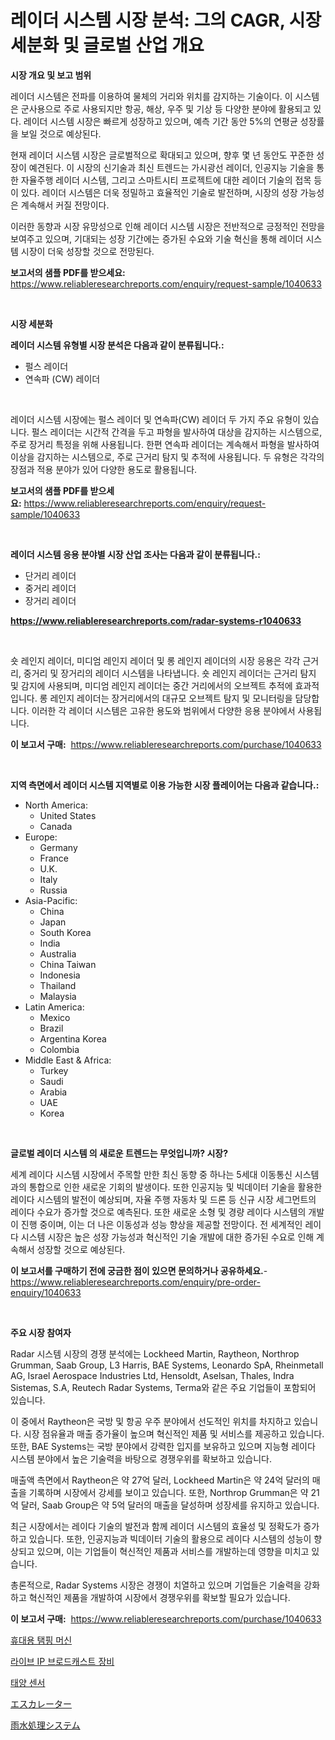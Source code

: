 <p><h1>레이더 시스템 시장 분석: 그의 CAGR, 시장 세분화 및 글로벌 산업 개요</h1></p><p><strong>시장 개요 및 보고 범위</strong></p>
<p><p>레이더 시스템은 전파를 이용하여 물체의 거리와 위치를 감지하는 기술이다. 이 시스템은 군사용으로 주로 사용되지만 항공, 해상, 우주 및 기상 등 다양한 분야에 활용되고 있다. 레이더 시스템 시장은 빠르게 성장하고 있으며, 예측 기간 동안 5%의 연평균 성장률을 보일 것으로 예상된다. </p><p>현재 레이더 시스템 시장은 글로벌적으로 확대되고 있으며, 향후 몇 년 동안도 꾸준한 성장이 예견된다. 이 시장의 신기술과 최신 트렌드는 가시광선 레이더, 인공지능 기술을 통한 자율주행 레이더 시스템, 그리고 스마트시티 프로젝트에 대한 레이더 기술의 접목 등이 있다. 레이더 시스템은 더욱 정밀하고 효율적인 기술로 발전하며, 시장의 성장 가능성은 계속해서 커질 전망이다.</p><p>이러한 동향과 시장 유망성으로 인해 레이더 시스템 시장은 전반적으로 긍정적인 전망을 보여주고 있으며, 기대되는 성장 기간에는 증가된 수요와 기술 혁신을 통해 레이더 시스템 시장이 더욱 성장할 것으로 전망된다.</p></p>
<p><strong>보고서의 샘플 PDF를 받으세요:</strong> <a href="https://www.reliableresearchreports.com/enquiry/request-sample/1040633">https://www.reliableresearchreports.com/enquiry/request-sample/1040633</a></p>
<p>&nbsp;</p>
<p><strong>시장 세분화</strong></p>
<p><strong>레이더 시스템 유형별 시장 분석은 다음과 같이 분류됩니다.:</strong></p>
<p><ul><li>펄스 레이더</li><li>연속파 (CW) 레이더</li></ul></p>
<p>&nbsp;</p>
<p><p>레이더 시스템 시장에는 펄스 레이더 및 연속파(CW) 레이더 두 가지 주요 유형이 있습니다. 펄스 레이더는 시간적 간격을 두고 파형을 발사하여 대상을 감지하는 시스템으로, 주로 장거리 특정을 위해 사용됩니다. 한편 연속파 레이더는 계속해서 파형을 발사하여 이상을 감지하는 시스템으로, 주로 근거리 탐지 및 추적에 사용됩니다. 두 유형은 각각의 장점과 적용 분야가 있어 다양한 용도로 활용됩니다.</p></p>
<p><strong>보고서의 샘플 PDF를 받으세요:</strong>&nbsp;<a href="https://www.reliableresearchreports.com/enquiry/request-sample/1040633">https://www.reliableresearchreports.com/enquiry/request-sample/1040633</a></p>
<p>&nbsp;</p>
<p><strong> 레이더 시스템 응용 분야별 시장 산업 조사는 다음과 같이 분류됩니다.:</strong></p>
<p><ul><li>단거리 레이더</li><li>중거리 레이더</li><li>장거리 레이더</li></ul></p>
<p><strong><a href="https://www.reliableresearchreports.com/radar-systems-r1040633">https://www.reliableresearchreports.com/radar-systems-r1040633</a></strong></p>
<p>&nbsp;</p>
<p><p>숏 레인지 레이더, 미디엄 레인지 레이더 및 롱 레인지 레이더의 시장 응용은 각각 근거리, 중거리 및 장거리의 레이더 시스템을 나타냅니다. 숏 레인지 레이더는 근거리 탐지 및 감지에 사용되며, 미디엄 레인지 레이더는 중간 거리에서의 오브젝트 추적에 효과적입니다. 롱 레인지 레이더는 장거리에서의 대규모 오브젝트 탐지 및 모니터링을 담당합니다. 이러한 각 레이더 시스템은 고유한 용도와 범위에서 다양한 응용 분야에서 사용됩니다.</p></p>
<p><strong>이 보고서 구매:</strong>&nbsp; <a href="https://www.reliableresearchreports.com/purchase/1040633">https://www.reliableresearchreports.com/purchase/1040633</a></p>
<p>&nbsp;</p>
<p><strong>지역 측면에서 레이더 시스템 지역별로 이용 가능한 시장 플레이어는 다음과 같습니다.:</strong></p>
<p><ul>
    <li>
        North America:
        <ul>
            <li>United States</li>
            <li>Canada</li>
        </ul>
    </li>
    <li>
        Europe:
        <ul>
            <li>Germany</li>
            <li>France</li>
            <li>U.K.</li>
            <li>Italy</li>
            <li>Russia</li>
        </ul>
    </li>
    <li>
        Asia-Pacific:
        <ul>
            <li>China</li>
            <li>Japan</li>
            <li>South Korea</li>
            <li>India</li>
            <li>Australia</li>
            <li>China Taiwan</li>
            <li>Indonesia</li>
            <li>Thailand</li>
            <li>Malaysia</li>
        </ul>
    </li>
    <li>
        Latin America:
        <ul>
            <li>Mexico</li>
            <li>Brazil</li>
            <li>Argentina Korea</li>
            <li>Colombia</li>
        </ul>
    </li>
    <li>
        Middle East & Africa:
        <ul>
            <li>Turkey</li>
            <li>Saudi</li>
            <li>Arabia</li>
            <li>UAE</li>
            <li>Korea</li>
        </ul>
    </li>
    </ul></p>
<p>&nbsp;</p>
<p><strong>글로벌 레이더 시스템 의 새로운 트렌드는 무엇입니까? 시장?</strong></p>
<p><p>세계 레이다 시스템 시장에서 주목할 만한 최신 동향 중 하나는 5세대 이동통신 시스템과의 통합으로 인한 새로운 기회의 발생이다. 또한 인공지능 및 빅데이터 기술을 활용한 레이다 시스템의 발전이 예상되며, 자율 주행 자동차 및 드론 등 신규 시장 세그먼트의 레이다 수요가 증가할 것으로 예측된다. 또한 새로운 소형 및 경량 레이다 시스템의 개발이 진행 중이며, 이는 더 나은 이동성과 성능 향상을 제공할 전망이다. 전 세계적인 레이다 시스템 시장은 높은 성장 가능성과 혁신적인 기술 개발에 대한 증가된 수요로 인해 계속해서 성장할 것으로 예상된다.</p></p>
<p><strong>이 보고서를 구매하기 전에 궁금한 점이 있으면 문의하거나 공유하세요.</strong>- <a href="https://www.reliableresearchreports.com/enquiry/pre-order-enquiry/1040633">https://www.reliableresearchreports.com/enquiry/pre-order-enquiry/1040633</a></p>
<p>&nbsp;</p>
<p><strong>주요 시장 참여자</strong></p>
<p><p>Radar 시스템 시장의 경쟁 분석에는 Lockheed Martin, Raytheon, Northrop Grumman, Saab Group, L3 Harris, BAE Systems, Leonardo SpA, Rheinmetall AG, Israel Aerospace Industries Ltd, Hensoldt, Aselsan, Thales, Indra Sistemas, S.A, Reutech Radar Systems, Terma와 같은 주요 기업들이 포함되어 있습니다.</p><p>이 중에서 Raytheon은 국방 및 항공 우주 분야에서 선도적인 위치를 차지하고 있습니다. 시장 점유율과 매출 증가율이 높으며 혁신적인 제품 및 서비스를 제공하고 있습니다. 또한, BAE Systems는 국방 분야에서 강력한 입지를 보유하고 있으며 지능형 레이다 시스템 분야에서 높은 기술력을 바탕으로 경쟁우위를 확보하고 있습니다.</p><p>매출액 측면에서 Raytheon은 약 27억 달러, Lockheed Martin은 약 24억 달러의 매출을 기록하며 시장에서 강세를 보이고 있습니다. 또한, Northrop Grumman은 약 21억 달러, Saab Group은 약 5억 달러의 매출을 달성하며 성장세를 유지하고 있습니다.</p><p>최근 시장에서는 레이다 기술의 발전과 함께 레이더 시스템의 효율성 및 정확도가 증가하고 있습니다. 또한, 인공지능과 빅데이터 기술의 활용으로 레이다 시스템의 성능이 향상되고 있으며, 이는 기업들이 혁신적인 제품과 서비스를 개발하는데 영향을 미치고 있습니다.</p><p>총론적으로, Radar Systems 시장은 경쟁이 치열하고 있으며 기업들은 기술력을 강화하고 혁신적인 제품을 개발하여 시장에서 경쟁우위를 확보할 필요가 있습니다.</p></p>
<p><strong>이 보고서 구매:</strong>&nbsp;&nbsp;<a href="https://www.reliableresearchreports.com/purchase/1040633">https://www.reliableresearchreports.com/purchase/1040633</a></p>
<p><p><a href="https://medium.com/@bereniceroberts1978/%ED%9C%B4%EB%8C%80%EC%9A%A9-%ED%83%AC%ED%95%91-%EA%B8%B0%EA%B3%84-%EC%8B%9C%EC%9E%A5-%EA%B2%BD%EC%9F%81-%EB%B6%84%EC%84%9D-%EC%8B%9C%EC%9E%A5-%EB%8F%99%ED%96%A5-%EB%B0%8F-2031%EB%85%84%EA%B9%8C%EC%A7%80%EC%9D%98-%EC%98%88%EC%B8%A1-187f1dd658aa">휴대용 탬핑 머신</a></p><p><a href="https://github.com/vseigx30c9a1j/Market-Research-Report-List-1/blob/main/749734327371.md">라이브 IP 브로드캐스트 장비</a></p><p><a href="https://github.com/WilburKihn5676/Market-Research-Report-List-1/blob/main/680573127372.md">태양 센서</a></p><p><a href="https://github.com/EthanMorar2011/Market-Research-Report-List-1/blob/main/125524827361.md">エスカレーター</a></p><p><a href="https://github.com/dzy793153605/Market-Research-Report-List-1/blob/main/854339927360.md">雨水処理システム</a></p></p>